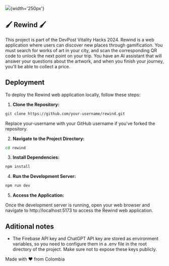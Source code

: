 ![](https://rewind-hackathon.vercel.app/logo_rewind.png){width='250px'}

## 🖌️ Rewind 🖌️

This project is part of the DevPost Vitality Hacks 2024. Rewind is a web application where users can discover new places through gamification. You must search for works of art in your city, and scan the corresponding QR code to unlock the next point on your trip. You have an AI assistant that will answer your questions about the artwork, and when you finish your journey, you'll be able to collect a price.

## Deployment

To deploy the Rewind web application locally, follow these steps:

1. **Clone the Repository:**

```bash
git clone https://github.com/your-username/rewind.git
```

Replace your-username with your GitHub username if you've forked the repository.

2. **Navigate to the Project Directory:**

```bash
cd rewind
```

3. **Install Dependencies:**

```bash
npm install
```

4. **Run the Development Server:**

```bash
npm run dev
```

5. **Access the Application:**

Once the development server is running, open your web browser and navigate to http://localhost:5173 to access the Rewind web application.

## Aditional notes

* The Firebase API key and ChatGPT API key are stored as environment variables, so you need to configure them in a .env file in the root directory of the project. Make sure not to expose these keys publicly.


Made with ❤ from Colombia


